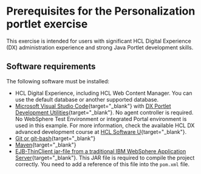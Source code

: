 # Prerequisites for the Personalization portlet exercise

This exercise is intended for users with significant HCL Digital Experience (DX) administration experience and strong Java Portlet development skills.

## Software requirements

The following software must be installed:

- HCL Digital Experience, including HCL Web Content Manager. You can use the default database or another supported database.
- [Microsoft Visual Studio Code](https://code.visualstudio.com/download){target="_blank"} with [DX Portlet Development Utilities](https://github.com/HCL-TECH-SOFTWARE/dx-portlet-development-utilities){target="_blank"}. No agent controller is required. No WebSphere Test Environment or integrated Portal environment is used in this example. For more information, check the available HCL DX advanced development course at [HCL Software U](https://hclsoftwareu.hcltechsw.com/){target="_blank"}.  
- [Git or git-bash](https://git-scm.com/downloads){target="_blank"}
- [Maven](https://maven.apache.org/download.cgi){target="_blank"}
- [EJB-ThinClient jar-file from a traditional IBM WebSphere Application Server](https://www.ibm.com/docs/en/was-nd/9.0.5?topic=applications-running-thin-client-enterprise-javabeans-ejb){target="_blank"}. This JAR file is required to compile the project correctly. You need to add a reference of this file into the `pom.xml` file.  
